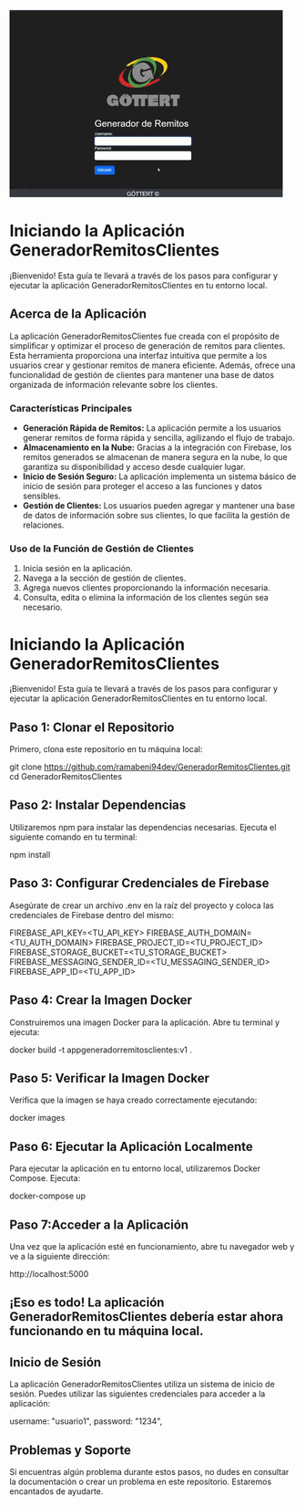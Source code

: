 ![Ejemplo de GIF](./gif.gif)

# Iniciando la Aplicación GeneradorRemitosClientes

¡Bienvenido! Esta guía te llevará a través de los pasos para configurar y ejecutar la aplicación GeneradorRemitosClientes en tu entorno local.

## Acerca de la Aplicación

La aplicación GeneradorRemitosClientes fue creada con el propósito de simplificar y optimizar el proceso de generación de remitos para clientes. Esta herramienta proporciona una interfaz intuitiva que permite a los usuarios crear y gestionar remitos de manera eficiente. Además, ofrece una funcionalidad de gestión de clientes para mantener una base de datos organizada de información relevante sobre los clientes.

### Características Principales

- **Generación Rápida de Remitos:** La aplicación permite a los usuarios generar remitos de forma rápida y sencilla, agilizando el flujo de trabajo.
- **Almacenamiento en la Nube:** Gracias a la integración con Firebase, los remitos generados se almacenan de manera segura en la nube, lo que garantiza su disponibilidad y acceso desde cualquier lugar.
- **Inicio de Sesión Seguro:** La aplicación implementa un sistema básico de inicio de sesión para proteger el acceso a las funciones y datos sensibles.
- **Gestión de Clientes:** Los usuarios pueden agregar y mantener una base de datos de información sobre sus clientes, lo que facilita la gestión de relaciones.

### Uso de la Función de Gestión de Clientes

1. Inicia sesión en la aplicación.
2. Navega a la sección de gestión de clientes.
3. Agrega nuevos clientes proporcionando la información necesaria.
4. Consulta, edita o elimina la información de los clientes según sea necesario.

# Iniciando la Aplicación GeneradorRemitosClientes

¡Bienvenido! Esta guía te llevará a través de los pasos para configurar y ejecutar la aplicación GeneradorRemitosClientes en tu entorno local.

## Paso 1: Clonar el Repositorio

Primero, clona este repositorio en tu máquina local:

git clone https://github.com/ramabeni94dev/GeneradorRemitosClientes.git
cd GeneradorRemitosClientes

## Paso 2: Instalar Dependencias

Utilizaremos npm para instalar las dependencias necesarias. Ejecuta el siguiente comando en tu terminal:

npm install

## Paso 3: Configurar Credenciales de Firebase

Asegúrate de crear un archivo .env en la raíz del proyecto y coloca las credenciales de Firebase dentro del mismo:

FIREBASE_API_KEY=<TU_API_KEY>
FIREBASE_AUTH_DOMAIN=<TU_AUTH_DOMAIN>
FIREBASE_PROJECT_ID=<TU_PROJECT_ID>
FIREBASE_STORAGE_BUCKET=<TU_STORAGE_BUCKET>
FIREBASE_MESSAGING_SENDER_ID=<TU_MESSAGING_SENDER_ID>
FIREBASE_APP_ID=<TU_APP_ID>

## Paso 4: Crear la Imagen Docker

Construiremos una imagen Docker para la aplicación. Abre tu terminal y ejecuta:

docker build -t appgeneradorremitosclientes:v1 .

## Paso 5: Verificar la Imagen Docker

Verifica que la imagen se haya creado correctamente ejecutando:

docker images

## Paso 6: Ejecutar la Aplicación Localmente

Para ejecutar la aplicación en tu entorno local, utilizaremos Docker Compose. Ejecuta:

docker-compose up

## Paso 7:Acceder a la Aplicación

Una vez que la aplicación esté en funcionamiento, abre tu navegador web y ve a la siguiente dirección:

http://localhost:5000

## ¡Eso es todo! La aplicación GeneradorRemitosClientes debería estar ahora funcionando en tu máquina local.

## Inicio de Sesión

La aplicación GeneradorRemitosClientes utiliza un sistema de inicio de sesión. Puedes utilizar las siguientes credenciales para acceder a la aplicación:

username: "usuario1",
password: "1234",

## Problemas y Soporte

Si encuentras algún problema durante estos pasos, no dudes en consultar la documentación o crear un problema en este repositorio. Estaremos encantados de ayudarte.

